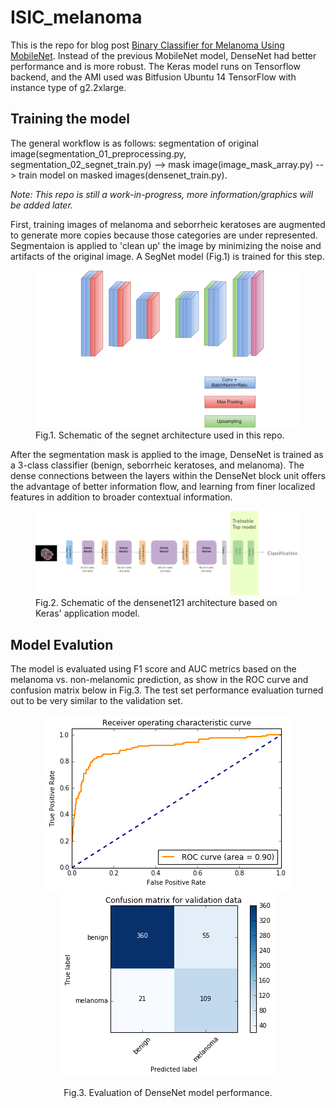 # ISIC_melanoma

This is the repo for blog post <a href='http://yinniyu.github.io/posts/melanoma'>Binary Classifier for Melanoma Using MobileNet</a>. Instead of the previous MobileNet model, DenseNet had better performance and is more robust. The Keras model runs on Tensorflow backend, and the AMI used was Bitfusion Ubuntu 14 TensorFlow with instance type of g2.2xlarge. 

## Training the model
The general workflow is as follows: segmentation of original image(segmentation_01_preprocessing.py, segmentation_02_segnet_train.py) --> mask image(image_mask_array.py) --> train model on masked images(densenet_train.py).

<i>Note: This repo is still a work-in-progress, more information/graphics will be added later. </i>

First, training images of melanoma and seborrheic keratoses are augmented to generate more copies because those categories are under represented. Segmentaion is applied to 'clean up' the image by minimizing the noise and artifacts of the original image. A SegNet model (Fig.1) is trained for this step.

<figure text-align=center>
   <img src="graphics/segnet_schematic.png" alt="segnet" >
   <figcaption>Fig.1. Schematic of the segnet architecture used in this repo.</figcaption>
</figure> 
 
 After the segmentation mask is applied to the image, DenseNet is trained as a 3-class classifier (benign, seborrheic keratoses, and melanoma). The dense connections between the layers within the DenseNet block unit offers the advantage of better information flow, and learning from finer localized features in addition to broader contextual information. 

<figure>
   <img src="graphics/densenet_flow.png" alt="densenet" >
   <figcaption>Fig.2. Schematic of the densenet121 architecture based on Keras' application model.</figcaption>
</figure>
   
 ## Model Evalution
 
 The model is evaluated using F1 score and AUC metrics based on the melanoma vs. non-melanomic prediction, as show in the ROC curve and confusion matrix below in Fig.3. The test set performance evaluation turned out to be very similar to the validation set.
 
<p align='center'><img src="graphics/AUC_validation_set.png" alt="AUC"><img src="graphics/confusion_matrix_validation.png" alt="confusion matrix" ></p>
<p align='center'>Fig.3. Evaluation of DenseNet model performance.</p>
